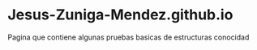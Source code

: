 # Jesus-Zuniga-Mendez.github.io

Pagina que contiene algunas pruebas basicas de estructuras conocidad
 
